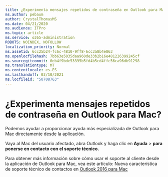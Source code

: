 ```yaml
---
title: ¿Experimenta mensajes repetidos de contraseña en Outlook para Mac?
ms.author: pebaum
author: CrystalThomasMS
ms.date: 04/21/2020
ms.audience: ITPro
ms.topic: article
ms.service: o365-administration
ROBOTS: NOINDEX, NOFOLLOW
localization_priority: Normal
ms.assetid: 6cc25b24-fc6c-4810-9ff8-6cc3a8b4e863
ms.openlocfilehash: 7bb63e5035daa960de33b2b16e481226399245cf
ms.sourcegitcommit: 0eb4f9bde53395b5fd4b5cd4ffc56ca96db91298
ms.translationtype: MT
ms.contentlocale: es-ES
ms.lasthandoff: 03/10/2021
ms.locfileid: "50708763"
---
```

# <a name="experiencing-repeated-password-prompts-in-outlook-for-mac"></a>¿Experimenta mensajes repetidos de contraseña en Outlook para Mac?

Podemos ayudar a proporcionar ayuda más especializada de Outlook para Mac directamente desde la aplicación.
  
Vaya al Mac del usuario afectado, abra Outlook y haga clic en **Ayuda** \> **para ponerse en contacto con el soporte técnico**.
  
Para obtener más información sobre cómo usar el soporte al cliente desde la aplicación de Outlook para Mac, vea este artículo: Nueva característica de soporte técnico de contactos en [Outlook 2016 para Mac](https://answers.microsoft.com/msoffice/forum/msoffice_outlook-mso_mac-mso_mac2016/new-contact-support-feature-in-outlook-2016-for/d4fc21c4-25e2-4e10-b943-1fba6542b517)
  

